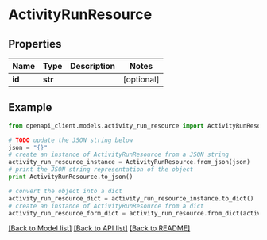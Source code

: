 # ActivityRunResource


## Properties
Name | Type | Description | Notes
------------ | ------------- | ------------- | -------------
**id** | **str** |  | [optional] 

## Example

```python
from openapi_client.models.activity_run_resource import ActivityRunResource

# TODO update the JSON string below
json = "{}"
# create an instance of ActivityRunResource from a JSON string
activity_run_resource_instance = ActivityRunResource.from_json(json)
# print the JSON string representation of the object
print ActivityRunResource.to_json()

# convert the object into a dict
activity_run_resource_dict = activity_run_resource_instance.to_dict()
# create an instance of ActivityRunResource from a dict
activity_run_resource_form_dict = activity_run_resource.from_dict(activity_run_resource_dict)
```
[[Back to Model list]](../README.md#documentation-for-models) [[Back to API list]](../README.md#documentation-for-api-endpoints) [[Back to README]](../README.md)


